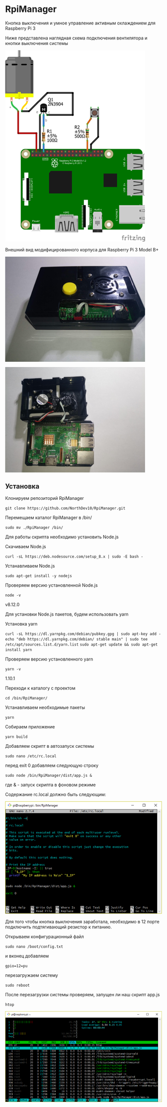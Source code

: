 # RpiManager
Кнопка выключения и умное управление активным охлаждением для Raspberry Pi 3

<p>Ниже представлена наглядная схема подключения вентилятора и кнопки выключения системы</p>
<p><img width="450px" src="https://github.com/NorthDev10/RpiManager/blob/master/photo/Untitled%20Sketch_bb.png" alt="Наглядная схема подключения вентилятора и кнопки выключения системы"></p> 
<p>Внешний вид модифицированного корпуса для Raspberry Pi 3 Model B+</p>
<p><img width="450px" src="https://github.com/NorthDev10/RpiManager/blob/master/photo/IMG_20181027_234759.jpg" alt="Внешний вид модифицированного корпуса для Raspberry Pi 3 Model B+"></p>
<p><img width="450px" src="https://github.com/NorthDev10/RpiManager/blob/master/photo/IMG_20181027_234916.jpg" alt="Внешний вид модифицированного корпуса для Raspberry Pi 3 Model B+"></p>

<h2>Установка</h2>

<p>Клонируем репозиторий RpiManager</p>
<code>git clone https://github.com/NorthDev10/RpiManager.git</code>

<p>Перемещаем каталог RpiManager в /bin/</p>
<code>sudo mv ./RpiManager /bin/</code>

<p>Для работы скрипта необходимо установить Node.js</p>
<p>Скачиваем Node.js</p>
<code>curl -sL https://deb.nodesource.com/setup_8.x | sudo -E bash -</code>
<p>Устанавливаем Node.js</p>
<code>sudo apt-get install -y nodejs</code>
<p>Проверяем версию установленной Node.js</p>
<code>node -v</code>
<p>v8.12.0</p>

<p>Для установки Node.js пакетов, будем использовать yarn</p>
<p>Установка yarn</p>
<code>curl -sL https://dl.yarnpkg.com/debian/pubkey.gpg | sudo apt-key add -</code>
<code>echo "deb https://dl.yarnpkg.com/debian/ stable main" | sudo tee /etc/apt/sources.list.d/yarn.list</code>
<code>sudo apt-get update && sudo apt-get install yarn</code>

<p>Проверяем версию установленного yarn</p>
<code>yarn -v</code>
<p>1.10.1</p>

<p>Переходи к каталогу с проектом</p>
<code>cd /bin/RpiManager/</code>
<p>Устанавливаем необходимые пакеты</p>
<code>yarn</code>
<p>Собираем приложение</p>
<code>yarn build</code>
<p>Добавляем скрипт в автозапуск системы</p>
<code>sudo nano /etc/rc.local</code>
<p>перед exit 0 добавляем следующую строку</p>
<code>sudo node /bin/RpiManager/dist/app.js &</code>
<p>где & - запуск скрипта в фоновом режиме</p>
<p>Содержание rc.local должно быть следующим:</p>
<p><img style="max-width:100%" src="https://github.com/NorthDev10/RpiManager/blob/master/photo/rc.local.png" alt="Содержание rc.local"></p> 
<p>Для того чтобы кнопка выключения заработала, необходимо в 12 порте подключить подтягивающий резистор к питанию.</p>
<p>Открываем конфигурационный файл</p>
<code>sudo nano /boot/config.txt</code>
<p>и вконец добавляем</p>
<code>gpio=12=pu</code>
<p>перезагружаем систему</p>
<code>sudo reboot</code>
<p>После перезагрузки системы проверяем, запущен ли наш скрипт app.js</p>
<code>htop</code>
<p><img style="max-width:100%" src="https://github.com/NorthDev10/RpiManager/blob/master/photo/htop.png" alt="проверяем, запущен ли наш скрипт app.js"></p> 
